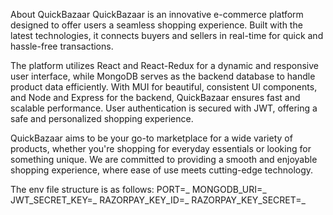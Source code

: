About QuickBazaar
QuickBazaar is an innovative e-commerce platform designed to offer users a seamless shopping experience. Built with the latest technologies, it connects buyers and sellers in real-time for quick and hassle-free transactions.

The platform utilizes React and React-Redux for a dynamic and responsive user interface, while MongoDB serves as the backend database to handle product data efficiently. With MUI for beautiful, consistent UI components, and Node and Express for the backend, QuickBazaar ensures fast and scalable performance. User authentication is secured with JWT, offering a safe and personalized shopping experience.

QuickBazaar aims to be your go-to marketplace for a wide variety of products, whether you're shopping for everyday essentials or looking for something unique. We are committed to providing a smooth and enjoyable shopping experience, where ease of use meets cutting-edge technology.

The env file structure is as follows:
PORT=_
MONGODB_URI=_
JWT_SECRET_KEY=_
RAZORPAY_KEY_ID=_
RAZORPAY_KEY_SECRET=_
